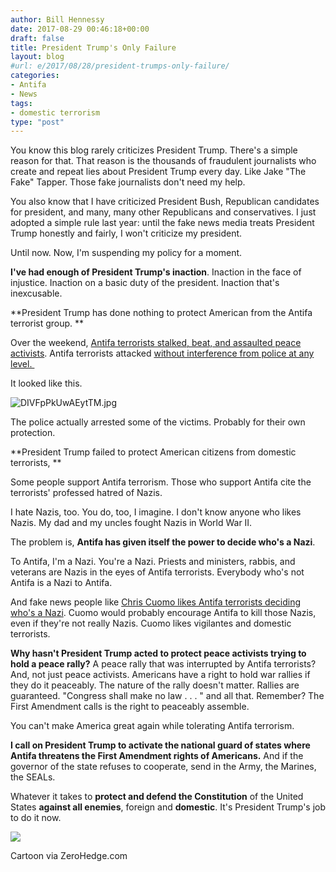 ```yaml
---
author: Bill Hennessy
date: 2017-08-29 00:46:18+00:00
draft: false
title: President Trump's Only Failure
layout: blog
#url: e/2017/08/28/president-trumps-only-failure/
categories:
- Antifa
- News
tags:
- domestic terrorism
type: "post"
---
```


You know this blog rarely criticizes President Trump. There's a simple reason for that. That reason is the thousands of fraudulent journalists who create and repeat lies about President Trump every day. Like Jake "The Fake" Tapper. Those fake journalists don't need my help.

You also know that I have criticized President Bush, Republican candidates for president, and many, many other Republicans and conservatives. I just adopted a simple rule last year: until the fake news media treats President Trump honestly and fairly, I won't criticize my president.

Until now. Now, I'm suspending my policy for a moment.

**I've had enough of President Trump's inaction**. Inaction in the face of injustice. Inaction on a basic duty of the president. Inaction that's inexcusable.

**President Trump has done nothing to protect American from the Antifa terrorist group. **

Over the weekend, [Antifa terrorists stalked, beat, and assaulted peace activists](https://www.thegatewaypundit.com/2017/08/japanese-american-trump-supporter-chased-beaten-pepper-sprayed-alt-left-antifa-mob-arrested-berkeley-police/). Antifa terrorists attacked [without interference from police at any level. ](https://www.thegatewaypundit.com/2017/08/disgusting-antifa-mob-spits-pro-trump-activist-berkeley-video/)

It looked like this.

![DIVFpPkUwAEytTM.jpg](https://hennessysview.com/wp-content/uploads/2017/08/DIVFpPkUwAEytTM.jpg)


The police actually arrested some of the victims. Probably for their own protection.

**President Trump failed to protect American citizens from domestic terrorists, **

Some people support Antifa terrorism. Those who support Antifa cite the terrorists' professed hatred of Nazis.

I hate Nazis, too. You do, too, I imagine. I don't know anyone who likes Nazis. My dad and my uncles fought Nazis in World War II.

The problem is, **Antifa has given itself the power to decide who's a Nazi**.

To Antifa, I'm a Nazi. You're a Nazi. Priests and ministers, rabbis, and veterans are Nazis in the eyes of Antifa terrorists. Everybody who's not Antifa is a Nazi to Antifa.

And fake news people like [Chris Cuomo likes Antifa terrorists deciding who's a Nazi](https://www.thegatewaypundit.com/2017/08/cnns-chris-cuomo-gets-roasted-twitter-defending-antifa-violence/). Cuomo would probably encourage Antifa to kill those Nazis, even if they're not really Nazis. Cuomo likes vigilantes and domestic terrorists.

**Why hasn't President Trump acted to protect peace activists trying to hold a peace rally?** A peace rally that was interrupted by Antifa terrorists? And, not just peace activists. Americans have a right to hold war rallies if they do it peaceably. The nature of the rally doesn't matter. Rallies are guaranteed. "Congress shall make no law . . . " and all that. Remember? The First Amendment calls is the right to peaceably assemble.

You can't make America great again while tolerating Antifa terrorism.

**I call on President Trump to activate the national guard of states where Antifa threatens the First Amendment rights of Americans.** And if the governor of the state refuses to cooperate, send in the Army, the Marines, the SEALs.

Whatever it takes to **protect and defend the Constitution** of the United States **against all enemies**, foreign and **domestic**. It's President Trump's job to do it now.

![](https://hennessysview.com/wp-content/uploads/2017/08/img_0269.png)


Cartoon via ZeroHedge.com
